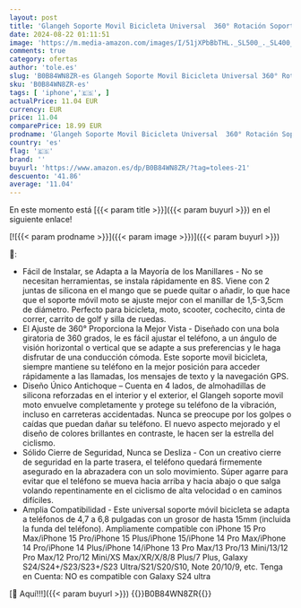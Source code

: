 ```yaml
---
layout: post
title: 'Glangeh Soporte Movil Bicicleta Universal  360° Rotación Soporte Movil Moto para Manillar  Anti Vibración y Cierre Seguro Soporte Móvil Moto Compatible con iPhone Xiaomi y Otro 4.7-6.8" Móvil'
date: 2024-08-22 01:11:51
image: 'https://m.media-amazon.com/images/I/51jXPbBbTHL._SL500_._SL400_.jpg'
comments: true
category: ofertas
author: 'tole.es'
slug: 'B0B84WN8ZR-es Glangeh Soporte Movil Bicicleta Universal 360° Rotación...'
sku: 'B0B84WN8ZR-es'
tags: [ 'iphone','🇪🇸', ]
actualPrice: 11.04 EUR
currency: EUR
price: 11.04
comparePrice: 18.99 EUR
prodname: 'Glangeh Soporte Movil Bicicleta Universal  360° Rotación Soporte Movil Moto para Manillar  Anti Vibración y Cierre Seguro Soporte Móvil Moto Compatible con iPhone Xiaomi y Otro 4.7-6.8" Móvil'
country: 'es'
flag: '🇪🇸'
brand: ''
buyurl: 'https://www.amazon.es/dp/B0B84WN8ZR/?tag=tolees-21'
descuento: '41.86'
average: '11.04'
---
```


En este momento está [{{< param title >}}]({{< param buyurl >}}) en el siguiente enlace!

[![{{< param prodname >}}]({{< param image >}})]({{< param buyurl >}})

🔎:

- Fácil de Instalar, se Adapta a la Mayoría de los Manillares - No se necesitan herramientas, se instala rápidamente en 8S. Viene con 2 juntas de silicona en el mango que se puede quitar o añadir, lo que hace que el soporte móvil moto se ajuste mejor con el manillar de 1,5-3,5cm de diámetro. Perfecto para bicicleta, moto, scooter, cochecito, cinta de correr, carrito de golf y silla de ruedas.
- El Ajuste de 360° Proporciona la Mejor Vista - Diseñado con una bola giratoria de 360 grados, le es fácil ajustar el teléfono, a un ángulo de visión horizontal o vertical que se adapte a sus preferencias y le haga disfrutar de una conducción cómoda. Este soporte movil bicicleta, siempre mantiene su teléfono en la mejor posición para acceder rápidamente a las llamadas, los mensajes de texto y la navegación GPS.
- Diseño Único Antichoque – Cuenta en 4 lados, de almohadillas de silicona reforzadas en el interior y el exterior, el Glangeh soporte movil moto envuelve completamente y protege su teléfono de la vibración, incluso en carreteras accidentadas. Nunca se preocupe por los golpes o caídas que puedan dañar su teléfono. El nuevo aspecto mejorado y el diseño de colores brillantes en contraste, le hacen ser la estrella del ciclismo.
- Sólido Cierre de Seguridad, Nunca se Desliza - Con un creativo cierre de seguridad en la parte trasera, el teléfono quedará firmemente asegurado en la abrazadera con un solo movimiento. Súper agarre para evitar que el teléfono se mueva hacia arriba y hacia abajo o que salga volando repentinamente en el ciclismo de alta velocidad o en caminos difíciles.
- Amplia Compatibilidad - Este universal soporte móvil bicicleta se adapta a teléfonos de 4,7 a 6,8 pulgadas con un grosor de hasta 15mm (incluida la funda del teléfono). Ampliamente compatible con iPhone 15 Pro Max/iPhone 15 Pro/iPhone 15 Plus/iPhone 15/iPhone 14 Pro Max/iPhone 14 Pro/iPhone 14 Plus/iPhone 14/iPhone 13 Pro Max/13 Pro/13 Mini/13/12 Pro Max/12 Pro/12 Mini/XS Max/XR/X/8/8 Plus/7 Plus, Galaxy S24/S24+/S23/S23+/S23 Ultra/S21/S20/S10, Note 20/10/9, etc. Tenga en Cuenta: NO es compatible con Galaxy S24 ultra

[🛒 Aquí!!!]({{< param buyurl >}})
{{<world>}}B0B84WN8ZR{{</world>}}
